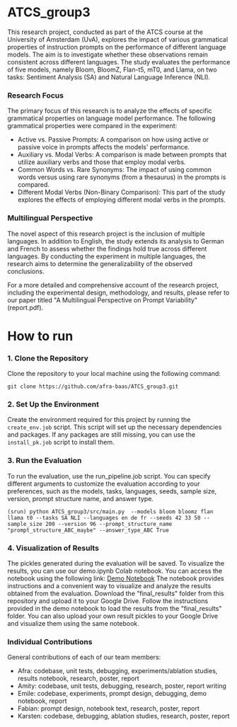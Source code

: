 # ATCS_group3
This research project, conducted as part of the ATCS course at the University of Amsterdam (UvA), explores the impact of various grammatical properties of instruction prompts on the performance of different language models. The aim is to investigate whether these observations remain consistent across different languages. The study evaluates the performance of five models, namely Bloom, BloomZ, Flan-t5, mT0, and Llama, on two tasks: Sentiment Analysis (SA) and Natural Language Inference (NLI).

### Research Focus
The primary focus of this research is to analyze the effects of specific grammatical properties on language model performance. The following grammatical properties were compared in the experiment:

- Active vs. Passive Prompts: A comparison on how using active or passive voice in prompts affects the models' performance.
- Auxiliary vs. Modal Verbs: A comparison is made between prompts that utilize auxiliary verbs and those that employ modal verbs.
- Common Words vs. Rare Synonyms: The impact of using common words versus using rare synonyms (from a thesaurus) in the prompts is compared.
- Different Modal Verbs (Non-Binary Comparison): This part of the study explores the effects of employing different modal verbs in the prompts.

### Multilingual Perspective
The novel aspect of this research project is the inclusion of multiple languages. In addition to English, the study extends its analysis to German and French to assess whether the findings hold true across different languages. By conducting the experiment in multiple languages, the research aims to determine the generalizability of the observed conclusions.

For a more detailed and comprehensive account of the research project, including the experimental design, methodology, and results, please refer to our paper titled "A Multilingual Perspective on Prompt Variability" (report.pdf). 

# How to run
### 1. Clone the Repository
Clone the repository to your local machine using the following command:
```
git clone https://github.com/afra-baas/ATCS_group3.git
```

### 2. Set Up the Environment
Create the environment required for this project by running the `create_env.job` script. This script will set up the necessary dependencies and packages. If any packages are still missing, you can use the `install_pk.job` script to install them.

### 3. Run the Evaluation
To run the evaluation, use the run_pipeline.job script. You can specify different arguments to customize the evaluation according to your preferences, such as the models, tasks, languages, seeds, sample size, version, prompt structure name, and answer type.

```
(srun) python ATCS_group3/src/main.py  --models bloom bloomz flan llama t0 --tasks SA NLI --languages en de fr --seeds 42 33 50 --sample_size 200 --version 96 --prompt_structure_name "prompt_structure_ABC_maybe" --answer_type_ABC True
```

### 4. Visualization of Results
The pickles generated during the evaluation will be saved. To visualize the results, you can use our demo.ipynb Colab notebook. You can access the notebook using the following link: [Demo Notebook](https://colab.research.google.com/drive/1fDeS0lVPl8urW68-Zs9VGZZQ5t6BrrLq#scrollTo=oD_Z30TwEOUH)
The notebook provides instructions and a convenient way to visualize and analyze the results obtained from the evaluation.
Download the "final_results" folder from this repository and upload it to your Google Drive. Follow the instructions provided in the demo notebook to load the results from the "final_results" folder. You can also upload your own result pickles to your Google Drive and visualize them using the same notebook.

### Individual Contributions
General contributions of each of our team members:

- Afra: codebase, unit tests, debugging, experiments/ablation studies, results notebook, research, poster, report
- Amity: codebase, unit tests, debugging, research, poster, report writing
- Emile: codebase, experiments, prompt design, debugging, demo notebook, report
- Fabian: prompt design, notebook text, research, poster, report
- Karsten: codebase, debugging, ablation studies, research, poster, report
